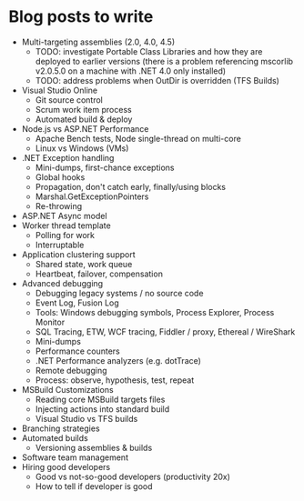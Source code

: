 # Blog posts to write

  - Multi-targeting assemblies (2.0, 4.0, 4.5)
    - TODO: investigate Portable Class Libraries and how they are deployed to earlier versions (there is a problem referencing mscorlib v2.0.5.0 on a machine with .NET 4.0 only installed)
    - TODO: address problems when OutDir is overridden (TFS Builds)
  - Visual Studio Online
    - Git source control
    - Scrum work item process
    - Automated build & deploy
  - Node.js vs ASP.NET Performance
    - Apache Bench tests, Node single-thread on multi-core
    - Linux vs Windows (VMs)
  - .NET Exception handling
    - Mini-dumps, first-chance exceptions
    - Global hooks
    - Propagation, don't catch early, finally/using blocks
    - Marshal.GetExceptionPointers
    - Re-throwing
  - ASP.NET Async model
  - Worker thread template
    - Polling for work
    - Interruptable
  - Application clustering support
    - Shared state, work queue
    - Heartbeat, failover, compensation 
  - Advanced debugging
    - Debugging legacy systems / no source code
    - Event Log, Fusion Log
    - Tools: Windows debugging symbols, Process Explorer, Process Monitor
    - SQL Tracing, ETW, WCF tracing, Fiddler / proxy, Ethereal / WireShark
    - Mini-dumps
    - Performance counters
    - .NET Performance analyzers (e.g. dotTrace)
    - Remote debugging
    - Process: observe, hypothesis, test, repeat 
  - MSBuild Customizations
    - Reading core MSBuild targets files
    - Injecting actions into standard build
    - Visual Studio vs TFS builds
  - Branching strategies
  - Automated builds
    - Versioning assemblies & builds
  - Software team management
  - Hiring good developers
    - Good vs not-so-good developers (productivity 20x)
    - How to tell if developer is good